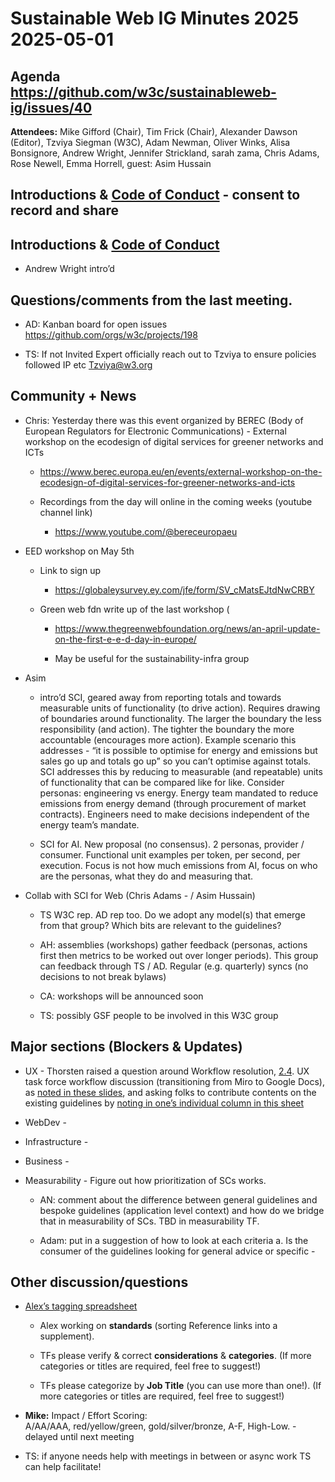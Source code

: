 # Sustainable Web IG Minutes 2025 2025-05-01

## Agenda https://github.com/w3c/sustainableweb-ig/issues/40


**Attendees:** Mike Gifford (Chair), Tim Frick (Chair), Alexander Dawson (Editor), Tzviya Siegman (W3C), Adam Newman, Oliver Winks, Alisa Bonsignore, Andrew Wright, Jennifer Strickland, sarah zama, Chris Adams, Rose Newell,  Emma Horrell, guest: Asim Hussain


## Introductions & [Code of Conduct](https://www.w3.org/policies/code-of-conduct/) - consent to record and share


## Introductions & [Code of Conduct](https://www.w3.org/policies/code-of-conduct/)

   - Andrew Wright intro’d

## Questions/comments from the last meeting.

   - AD: Kanban board for open issues <https://github.com/orgs/w3c/projects/198>

   - TS: If not Invited Expert officially reach out to Tzviya to ensure policies followed IP etc <Tzviya@w3.org>

## Community + News

   - Chris: Yesterday there was this event organized by BEREC (Body of European Regulators for Electronic Communications) - External workshop on the ecodesign of digital services for greener networks and ICTs

     - <https://www.berec.europa.eu/en/events/external-workshop-on-the-ecodesign-of-digital-services-for-greener-networks-and-icts>

     - Recordings from the day will online in the coming weeks (youtube channel link)

       - <https://www.youtube.com/@bereceuropaeu>

   - EED workshop on May 5th

     - Link to sign up

       - <https://globaleysurvey.ey.com/jfe/form/SV_cMatsEJtdNwCRBY>

     - Green web fdn write up of the last workshop (

       - <https://www.thegreenwebfoundation.org/news/an-april-update-on-the-first-e-e-d-day-in-europe/>

       - May be useful for the sustainability-infra group

   - Asim

     - intro’d SCI, geared away from reporting totals and towards measurable units of functionality (to drive action). Requires drawing of boundaries around functionality. The larger the boundary the less responsibility (and action). The tighter the boundary the more accountable (encourages more action). Example scenario this addresses - “it is possible to optimise for energy and emissions but sales go up and totals go up” so you can’t optimise against totals. SCI addresses this by reducing to measurable (and repeatable) units of functionality that can be compared like for like. Consider personas: engineering vs energy. Energy team mandated to reduce emissions from energy demand (through procurement of market contracts). Engineers need to make decisions independent of the energy team’s mandate.

     - SCI for AI. New proposal (no consensus). 2 personas, provider / consumer. Functional unit examples per token, per second, per execution. Focus is not how much emissions from AI, focus on who are the personas, what they do and measuring that.

   - Collab with SCI for Web (Chris Adams - / Asim Hussain)

     - TS W3C rep. AD rep too. Do we adopt any model(s) that emerge from that group? Which bits are relevant to the guidelines?

     - AH: assemblies (workshops) gather feedback (personas, actions first then metrics to be worked out over longer periods). This group can feedback through TS / AD. Regular (e.g. quarterly) syncs (no decisions to not break bylaws)

     - CA: workshops will be announced soon

     - TS: possibly GSF people to be involved in this W3C group

## Major sections (Blockers & Updates)

   - UX - Thorsten raised a question around Workflow resolution, [2.4](https://github.com/w3c/sustainableweb-wsg/issues/54). UX task force workflow discussion (transitioning from Miro to Google Docs), as [noted in these slides](https://docs.google.com/presentation/d/1cpiz8qZvJIxzcfk5ygCXVi_fd7nOT_GdqjHd5-zoMXg/edit?usp=sharing), and asking folks to contribute contents on the existing guidelines by [noting in one’s individual column in this sheet](https://docs.google.com/spreadsheets/d/10BrvQPLAsvChJ2TKm2LUx-oDIsibM0ltw_Q08ie85KA/edit?usp=sharing)

   - WebDev -

   - Infrastructure -

   - Business -

   - Measurability - Figure out how prioritization of SCs works.

     - AN: comment about the difference between general guidelines and bespoke guidelines (application level context) and how do we bridge that in measurability of SCs. TBD in measurability TF.

     - Adam: put in a suggestion of how to look at each criteria a. Is the consumer of the guidelines looking for general advice or specific -

## Other discussion/questions

   - [Alex’s tagging spreadsheet](https://docs.google.com/spreadsheets/d/1wa_kTpAqF1n1fQKDlmV1kgXlqAWR1nTKd_FG3nTAq-8/edit?usp=sharing)

     - Alex working on **standards** (sorting Reference links into a supplement).

     - TFs please verify & correct **considerations** & **categories**. (If more categories or titles are required, feel free to suggest!)

     - TFs please categorize by **Job Title** (you can use more than one!). (If more categories or titles are required, feel free to suggest!)

   - **Mike:** Impact / Effort Scoring:\
     A/AA/AAA, red/yellow/green, gold/silver/bronze, A-F, High-Low. - delayed until next meeting

   - TS: if anyone needs help with meetings in between or async work TS can help facilitate!

